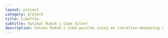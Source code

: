 ```yaml
---
layout: project
category: project
title: CubeTree
subtitle: Optimal Rubik's Cube Solver
description: Solves Rubik's Cube puzzles using an iterative-deepening A* (IDA*) search. Multi-node solving is supported with cooperative distributed processing.
---
```


